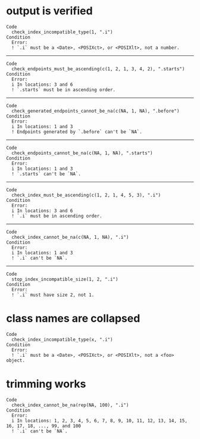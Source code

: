 # output is verified

    Code
      check_index_incompatible_type(1, ".i")
    Condition
      Error:
      ! `.i` must be a <Date>, <POSIXct>, or <POSIXlt>, not a number.

---

    Code
      check_endpoints_must_be_ascending(c(1, 2, 1, 3, 4, 2), ".starts")
    Condition
      Error:
      i In locations: 3 and 6
      ! `.starts` must be in ascending order.

---

    Code
      check_generated_endpoints_cannot_be_na(c(NA, 1, NA), ".before")
    Condition
      Error:
      i In locations: 1 and 3
      ! Endpoints generated by `.before` can't be `NA`.

---

    Code
      check_endpoints_cannot_be_na(c(NA, 1, NA), ".starts")
    Condition
      Error:
      i In locations: 1 and 3
      ! `.starts` can't be `NA`.

---

    Code
      check_index_must_be_ascending(c(1, 2, 1, 4, 5, 3), ".i")
    Condition
      Error:
      i In locations: 3 and 6
      ! `.i` must be in ascending order.

---

    Code
      check_index_cannot_be_na(c(NA, 1, NA), ".i")
    Condition
      Error:
      i In locations: 1 and 3
      ! `.i` can't be `NA`.

---

    Code
      stop_index_incompatible_size(1, 2, ".i")
    Condition
      Error:
      ! `.i` must have size 2, not 1.

# class names are collapsed

    Code
      check_index_incompatible_type(x, ".i")
    Condition
      Error:
      ! `.i` must be a <Date>, <POSIXct>, or <POSIXlt>, not a <foo> object.

# trimming works

    Code
      check_index_cannot_be_na(rep(NA, 100), ".i")
    Condition
      Error:
      i In locations: 1, 2, 3, 4, 5, 6, 7, 8, 9, 10, 11, 12, 13, 14, 15, 16, 17, 18, ..., 99, and 100
      ! `.i` can't be `NA`.

